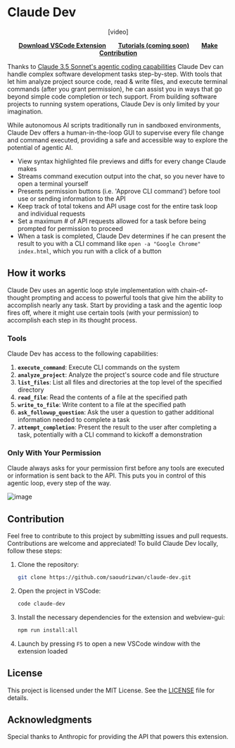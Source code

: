 # Claude Dev

<p align="center">
  [video]
</p>

<p align="center">
  <a href="https://marketplace.visualstudio.com/items?itemName=saoudrizwan.claude-dev"><strong>Download VSCode Extension</strong></a>
  &nbsp;&nbsp;&nbsp;&nbsp;&nbsp;
  <a href="https://www.youtube.com/@saoudrizwan"><strong>Tutorials (coming soon)</strong></a>
  &nbsp;&nbsp;&nbsp;&nbsp;&nbsp;
  <a href="#contribution"><strong>Make Contribution</strong></a>
</p>

Thanks to [Claude 3.5 Sonnet's agentic coding capabilities](https://www-cdn.anthropic.com/fed9cc193a14b84131812372d8d5857f8f304c52/Model_Card_Claude_3_Addendum.pdf) Claude Dev can handle complex software development tasks step-by-step. With tools that let him analyze project source code, read & write files, and execute terminal commands (after you grant permission), he can assist you in ways that go beyond simple code completion or tech support. From building software projects to running system operations, Claude Dev is only limited by your imagination.

While autonomous AI scripts traditionally run in sandboxed environments, Claude Dev offers a human-in-the-loop GUI to supervise every file change and command executed, providing a safe and accessible way to explore the potential of agentic AI.

-   View syntax highlighted file previews and diffs for every change Claude makes
-   Streams command execution output into the chat, so you never have to open a terminal yourself
-   Presents permission buttons (i.e. 'Approve CLI command') before tool use or sending information to the API
-   Keep track of total tokens and API usage cost for the entire task loop and individual requests
-   Set a maximum # of API requests allowed for a task before being prompted for permission to proceed
-   When a task is completed, Claude Dev determines if he can present the result to you with a CLI command like `open -a "Google Chrome" index.html`, which you run with a click of a button

## How it works

Claude Dev uses an agentic loop style implementation with chain-of-thought prompting and access to powerful tools that give him the ability to accomplish nearly any task. Start by providing a task and the agentic loop fires off, where it might use certain tools (with your permission) to accomplish each step in its thought process.

### Tools

Claude Dev has access to the following capabilities:

1. **`execute_command`**: Execute CLI commands on the system
2. **`analyze_project`**: Analyze the project's source code and file structure
3. **`list_files`**: List all files and directories at the top level of the specified directory
4. **`read_file`**: Read the contents of a file at the specified path
5. **`write_to_file`**: Write content to a file at the specified path
6. **`ask_followup_question`**: Ask the user a question to gather additional information needed to complete a task
7. **`attempt_completion`**: Present the result to the user after completing a task, potentially with a CLI command to kickoff a demonstration

### Only With Your Permission

Claude always asks for your permission first before any tools are executed or information is sent back to the API. This puts you in control of this agentic loop, every step of the way.

![image](https://github.com/saoudrizwan/claude-dev/assets/7799382/e6435441-9400-41c9-98a9-63f75c5d45be)

## Contribution

Feel free to contribute to this project by submitting issues and pull requests. Contributions are welcome and appreciated!
To build Claude Dev locally, follow these steps:

1. Clone the repository:
    ```bash
    git clone https://github.com/saoudrizwan/claude-dev.git
    ```
2. Open the project in VSCode:
    ```bash
    code claude-dev
    ```
3. Install the necessary dependencies for the extension and webview-gui:
    ```bash
    npm run install:all
    ```
4. Launch by pressing `F5` to open a new VSCode window with the extension loaded

## License

This project is licensed under the MIT License. See the [LICENSE](./LICENSE) file for details.

## Acknowledgments

Special thanks to Anthropic for providing the API that powers this extension.
